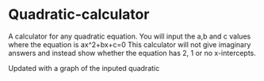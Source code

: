 # Quadratic-calculator
A calculator for any quadratic equation.
You will input the a,b and c values
where the equation is ax^2+bx+c=0
This calculator will not give imaginary answers and instead show whether the equation has 2, 1 or no x-intercepts.

Updated with a graph of the inputed quadratic
